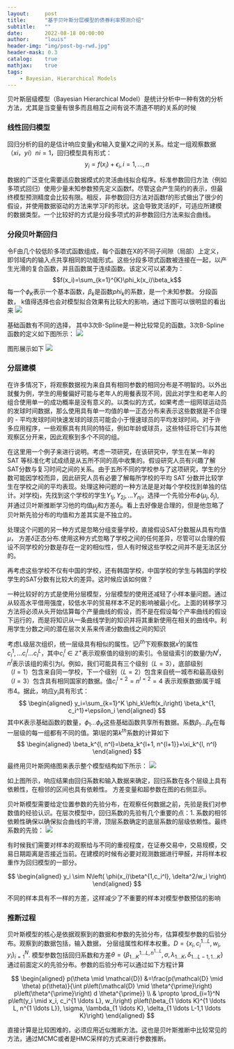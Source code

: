 ```yaml
---
layout:     post
title:      "基于贝叶斯分层模型的债券利率预测介绍"
subtitle:   ""
date:       2022-08-18 00:00:00
author:     "louis"
header-img: "img/post-bg-rwd.jpg"
header-mask: 0.3
catalog:    true
mathjax:    true
tags:
    - Bayesian, Hierarchical Models
---
```




贝叶斯层级模型（Bayesian Hierarchical Model）是统计分析中一种有效的分析方法，尤其是当变量有很多而且相互之间有说不清道不明的关系的时候

### 线性回归模型

回归分析的目的是估计响应变量y和输入变量X之间的关系。给定一组观察数据${（xi，yi）} n i = 1$，回归模型具有形式：
$$ y_i = f(x_i)+\epsilon_i, i=1,...,n $$

数据的广泛变化需要适应数据模式的灵活曲线拟合程序。标准参数回归方法（例如多项式回归）使用少量未知参数预先定义函数f。尽管这会产生简约的表示，但最终模型预测精度会比较有限。相反，非参数回归方法对函数f的形式做出了很少的假设，并使用数据驱动的方法来学习F的形状。这会导致灵活的F，可适应所建模的数据类型。一个比较好的方式是分段多项式的非参数回归方法来拟合曲线。

### 分段贝叶斯回归

令F由几个较低阶多项式函数组成，每个函数在X的不同子间隙（局部）上定义，即邻域内的输入点共享相同的功能形式。这些分段多项式函数被连接在一起，以产生光滑的复合函数，并且函数属于连续函数。该定义可以紧凑为：
$$f(x_i)=\sum_{k=1}^{K}\phi_k(x_i)\beta_k$$
每一个$\phi_K$表示一个基本函数，$\beta_k$是函数$phi_k$的系数，是一个未知参数。
分段函数， k值得选择也会对模型拟合效果有比较大的影响，通过下图可以很明显的看出来
![](https://raw.githubusercontent.com/louis-xuy/louis-xy.github.io/master/img/in-post/层次贝叶斯模型/knots.png)

基础函数有不同的选择， 其中3次B-Spline是一种比较常见的函数。3次B-Spline函数的定义如下图所示：
![](https://raw.githubusercontent.com/louis-xuy/louis-xy.github.io/master/img/in-post/层次贝叶斯模型/b-spline-0.png)

图形展示如下
![](https://raw.githubusercontent.com/louis-xuy/louis-xy.github.io/master/img/in-post/层次贝叶斯模型/b-spline.png)



### 分层建模

在许多情况下，将观察数据视为来自具有相同参数的相同分布是不明智的。以外出就餐为例，学生的用餐偏好可能与老年人的用餐表现不同，因此对学生和老年人的组合使用单一的成功概率是没有意义的。以类似的方式，如果考虑一组网球运动员的发球时间数据，那么使用具有单一均值的单一正态分布来表示这些数据是不合理的 - 平均发球时间快速发球的球员可能会小于慢速球员的平均发球时间。对于许多应用程序，一些观察具有共同的特征，例如年龄或球员，这些特征将它们与其他观察区分开来，因此观察到多个不同的组。

在这里用一个例子来进行说明。考虑一项研究，在该研究中，学生在某一年的 SAT 等标准化考试成绩是从五所不同的高中收集的。假设研究人员有兴趣了解SAT分数与复习时间之间的关系。由于五所不同的学校参与了这项研究，学生的分数可能因学校而异，因此研究人员有必要了解每所学校的平均 SAT 分数并比较学生在学校之间的平均表现。处理这种问题的一种方法是是对每个学校找到单独的估计。对学校j，先找到这个学校的学生$Y_{1j}, Y_{2j},...Y_{nj}$，选择一个先验分布$\phi(\mu_j, \delta_j)$, 并通过贝叶斯推断学习他的均值$\mu_j$和方差$\delta_j$。看上去好像是合理的，但是他忽略了贝叶斯先验分布的均值和方差其实是不独立的。

处理这个问题的另一种方式是忽略分组变量学校，直接假设SAT分数服从具有均值$\mu$， 方差$\delta$正态分布.使用这种方式忽略了学校之间的任何差异，尽管可以合理的假设不同学校的分数是存在一定的相似性，但人有时候这些学校之间并不是无法区分的。

再考虑这些学校不仅有中国的学校，还有韩国学校，中国学校的学生与韩国的学校学生的SAT分数有比较大的差异。这时候应该如何做？

一种比较好的方式是使用分层模型，分层模型的使用还减轻了小样本量问题。通过从较高水平借用强度，较低水平的贸易样本不足的影响被最小化。上面的转移学习方法将必须从头开始估算每个产量曲线的假设，而不是在假设每个产率曲线的假设下运行的，而是将知识从一条曲线学到的知识并将其重新使用在相关的曲线中。利用学生分数之间的潜在层次关系来传递分数曲线之间的知识

考虑L级层次组织，统一层级具有相似的属性。记$i^{th}$下观察数据$x^i$的属性${c_i^1,...c_i^l...c_I^L}$，其中$c_i^l \in \mathbb{Z}^+$表示观察值的级别l的索引。令层级索引的数量$l$为$N^l$，$n^l$表示该组的索引为$l$。例如，我们可能具有三个级别$（L = 3）$，底部级别$（l = 1）$包含来自同一学校，下一个级别$（L = 2）$包含来自统一城市和最高级别$（ l = 3）$包含具有相同国家的数据。值$c_i^{l = 2} = n^{l = 2} = 4$ 表示观察数据i属于城市4。据此，响应$y_i$具有形式：
$$
\begin{aligned}
y_i=\sum_{k=1}^K \phi_k\left(x_i\right) \beta_k^{1, c_i^1}+\epsilon_i
\end{aligned}
$$
其中K表示基础函数的数量，${\phi_1...\phi_K}$这些基础函数共享所有数据。系数${\beta_1...\beta_K}$在每一层级的每一组都有不同的值。第l层的第$k^{th}$系数的计算如下
$$
\begin{aligned}
\beta_k^{l, n^l}=\beta_k^{l+1, n^{l+1}}+\xi_k^{l, n^l}
\end{aligned}
$$

最终用贝叶斯网络图来表示整个模型结构如下所示：
![](https://raw.githubusercontent.com/louis-xuy/louis-xy.github.io/master/img/in-post/层次贝叶斯模型/beyes_model.png)

如上图所示，响应结果由回归系数和输入数据来确定，回归系数在各个层级上具有依赖性，在相邻的区间也具有依赖性。
方差变量和超参数在图的右侧显示。

贝叶斯模型需要给定位置参数的先验分布，在观察任何数据之前，先验是我们对参数值的经验认识。在层次模型中，回归系数的先验有几个重要的点：1. 系数的相邻依赖性确保以确保拟合曲线的平滑，顶层系数确定的底层系数的层级依赖性。最终系数的先验：
![](https://raw.githubusercontent.com/louis-xuy/louis-xy.github.io/master/img/in-post/层次贝叶斯模型/prior_belief.png)

有时候我们需要对样本的观察给与不同的重视程度，在证券交易中，交易规模，交易日期距离是否接近当前。在建模的时候有必要对观测数据进行甲醛，并将样本权重作为回归模型的一部分。

$$
\begin{aligned}
y_i \sim N\left( \phi(x_i)\beta^{1,c_i^l}, \delta^2/w_i \right)
\end{aligned}
$$

不同的样本具有不一样的方差，这样减少了不重要的样本对模型参数预估的影响

### 推断过程

贝叶斯模型的核心是依据观察到的数据和参数的先验分布，估算模型参数的后验分布。观察到的数据包括，输入数据， 分层组属性和样本权重。$D = \lbrace x_i, c_i^{1...L}, w_i, y_i\rbrace_{i=1}^N$. 模型参数包括回归系数和方差$\theta = \{ \beta_{1...K}^{1...L,n^{1...L}}, \sigma, \lambda_{1...K},\delta_{1...L-1, 1...K}  \}$
通过前面定义的先验分布。参数的后验分布可以通过如下方程计算

$$
\begin{aligned}
p(\theta \mid \mathcal{D}) &=\frac{p(\mathcal{D} \mid \theta) p(\theta)}{\int p\left(\mathcal{D} \mid \theta^{\prime}\right) p\left(\theta^{\prime}\right) d \theta^{\prime}} \\
& \propto \prod_{i=1}^N p\left(y_i \mid x_i, c_i^{1 \ldots L}, w_i\right) p\left(\beta_{1 \ldots K}^{1 \ldots L, n^{1 \ldots L}}, \sigma, \lambda_{1 \ldots K}, \delta_{1 \ldots L-1,1 \ldots K}\right)
\end{aligned}
$$

直接计算是比较困难的，必须应用近似推断方法。这也是贝叶斯推断中比较常见的方法，通过MCMC或者是HMC采样的方式来进行参数推断。